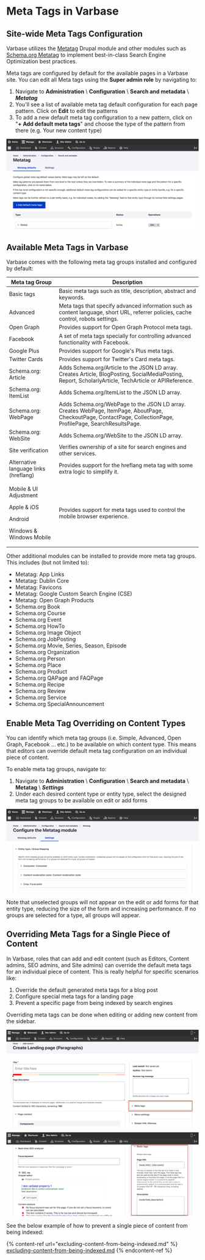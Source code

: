 # Meta Tags in Varbase

## Site-wide Meta Tags Configuration&#x20;

Varbase utilizes the [Metatag](https://www.drupal.org/project/metatag) Drupal module and other modules such as [Schema.org Metatag](https://www.drupal.org/project/schema\_metatag) to implement best-in-class Search Engine Optimization best practices.&#x20;

Meta tags are configured by default for the available pages in a Varbase site. You can edit all Meta tags using the **Super admin role** by navigating to:

1. Navigate to **Administration** \ **Configuration** \ **Search and metadata** \ _**Metatag**_
2. You'll see a list of available meta tag default configuration for each page pattern. Click on **Edit** to edit the patterns
3. To add a new default meta tag configuration to a new pattern, click on "**+ Add default meta tags**" and choose the type of the pattern from there (e.g. Your new content type)

![Metatag global configuration](../../.gitbook/assets/Metatag-test-varbase-property-1.png)



## Available Meta Tags in Varbase

Varbase comes with the following meta tag groups installed and configured by default:

| Meta tag Group                                                                                              | Description                                                                                                                                                    |
| ----------------------------------------------------------------------------------------------------------- | -------------------------------------------------------------------------------------------------------------------------------------------------------------- |
| Basic tags                                                                                                  | Basic meta tags such as title, description, abstract and keywords.                                                                                             |
| Advanced                                                                                                    | Meta tags that specify advanced information such as content language, short URL, referrer policies, cache control, robots settings.                            |
| Open Graph                                                                                                  | Provides support for Open Graph Protocol meta tags.                                                                                                            |
| Facebook                                                                                                    | A set of meta tags specially for controlling advanced functionality with Facebook.                                                                             |
| Google Plus                                                                                                 | Provides support for Google's Plus meta tags.                                                                                                                  |
| Twitter Cards                                                                                               | Provides support for Twitter's Card meta tags.                                                                                                                 |
| Schema.org: Article                                                                                         | Adds Schema.org/Article to the JSON LD array. Creates Article, BlogPosting, SocialMediaPosting, Report, ScholarlyArticle, TechArticle or APIReference.         |
| Schema.org: ItemList                                                                                        | Adds Schema.org/ItemList to the JSON LD array.                                                                                                                 |
| Schema.org: WebPage                                                                                         | Adds Schema.org/WebPage to the JSON LD array. Creates WebPage, ItemPage, AboutPage, CheckoutPage, ContactPage, CollectionPage, ProfilePage, SearchResultsPage. |
| Schema.org: WebSite                                                                                         | Adds Schema.org/WebSite to the JSON LD array.                                                                                                                  |
| Site verification                                                                                           | Verifies ownership of a site for search engines and other services.                                                                                            |
| Alternative language links (hreflang)                                                                       | Provides support for the hreflang meta tag with some extra logic to simplify it.                                                                               |
| <p>Mobile &#x26; UI Adjustment</p><p>Apple &#x26; iOS</p><p>Android</p><p>Windows &#x26; Windows Mobile</p> | Provides support for meta tags used to control the mobile browser experience.                                                                                  |

Other additional modules can be installed to provide more meta tag groups. This includes (but not limited to):

* Metatag: App Links
* Metatag: Dublin Core
* Metatag: Favicons
* Metatag: Google Custom Search Engine (CSE)
* Metatag: Open Graph Products
* Schema.org Book
* Schema.org Course
* Schema.org Event
* Schema.org HowTo
* Schema.org Image Object
* Schema.org JobPosting
* Schema.org Movie, Series, Season, Episode
* Schema.org Organization
* Schema.org Person
* Schema.org Place
* Schema.org Product
* Schema.org QAPage and FAQPage
* Schema.org Recipe
* Schema.org Review
* Schema.org Service
* Schema.org SpecialAnnouncement



## Enable Meta Tag Overriding on Content Types

You can identify which meta tag groups (i.e. Simple, Advanced, Open Graph, Facebook ... etc.) to be available on which content type. This means that editors can override default meta tag configuration on an individual piece of content.

To enable meta tag groups, navigate to:

1. Navigate to **Administration** \ **Configuration** \ **Search and metadata** \ **Metatag** \ _**Settings**_
2. Under each desired content type or entity type, select the designed meta tag groups to be available on edit or add forms

![Metatag settings per entity type](../../.gitbook/assets/Configure-the-Metatag-module-test-varbase-property-1.png)

Note that unselected groups will not appear on the edit or add forms for that entity type, reducing the size of the form and increasing performance. If no groups are selected for a type, all groups will appear.



## Overriding Meta Tags for a Single Piece of Content

In Varbase, roles that can add and edit content (such as Editors, Content admins, SEO admins, and Site admins) can override the default meta tags for an individual piece of content. This is really helpful for specific scenarios like:

1. Override the default generated meta tags for a blog post
2. Configure special meta tags for a landing page
3. Prevent a specific page from being indexed by search engines

Overriding meta tags can be done when editing or adding new content from the sidebar.

![Meta tags menu on sidebar for every content type](<../../.gitbook/assets/Create-Landing-page-Paragraphs-test-varbase-property-1 (2).png>)

![Override meta tags under each section here](<../../.gitbook/assets/Create-Landing-page-Paragraphs-test-varbase-property-1 (3).png>)



See the below example of how to prevent a single piece of content from being indexed:

{% content-ref url="excluding-content-from-being-indexed.md" %}
[excluding-content-from-being-indexed.md](excluding-content-from-being-indexed.md)
{% endcontent-ref %}

